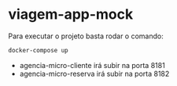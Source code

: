 # viagem-app-mock

Para executar o projeto basta rodar o comando:

```bash
docker-compose up
```
* agencia-micro-cliente irá subir na porta 8181
* agencia-micro-reserva irá subir na porta 8182


